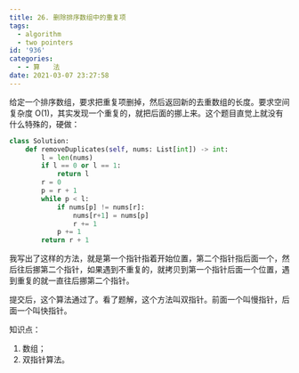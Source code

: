 ```yaml
---
title: 26. 删除排序数组中的重复项
tags:
  - algorithm
  - two pointers
id: '936'
categories:
  - - 算　　法
date: 2021-03-07 23:27:58
---
```


给定一个排序数组，要求把重复项删掉，然后返回新的去重数组的长度。要求空间复杂度 O(1)，其实发现一个重复的，就把后面的挪上来。这个题目直觉上就没有什么特殊的，硬做：

```python
class Solution:
    def removeDuplicates(self, nums: List[int]) -> int:
        l = len(nums)
        if l == 0 or l == 1:
            return l
        r = 0
        p = r + 1
        while p < l:
            if nums[p] != nums[r]:
                nums[r+1] = nums[p]
                r += 1
            p += 1
        return r + 1
```

我写出了这样的方法，就是第一个指针指着开始位置，第二个指针指后面一个，然后往后挪第二个指针，如果遇到不重复的，就拷贝到第一个指针后面一个位置，遇到重复的就一直往后挪第二个指针。

提交后，这个算法通过了。看了题解，这个方法叫双指针。前面一个叫慢指针，后面一个叫快指针。

知识点：

1.  数组；
2.  双指针算法。